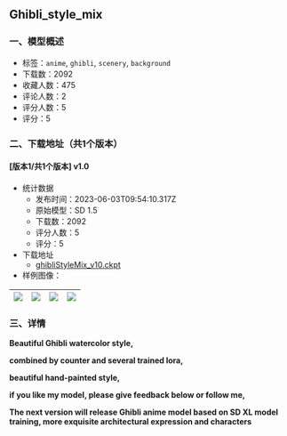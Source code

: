 ## Ghibli_style_mix
### 一、模型概述

- 标签：`anime`, `ghibli`, `scenery`, `background`
- 下载数：2092
- 收藏人数：475
- 评论人数：2
- 评分人数：5
- 评分：5

### 二、下载地址（共1个版本）

#### [版本1/共1个版本] v1.0

- 统计数据
  - 发布时间：2023-06-03T09:54:10.317Z
  - 原始模型：SD 1.5
  - 下载数：2092
  - 评分人数：5
  - 评分：5
- 下载地址
  - [ghibliStyleMix_v10.ckpt](https://civitai.com/api/download/models/88276)
- 样例图像：

| <img src="https://image.civitai.com/xG1nkqKTMzGDvpLrqFT7WA/57d15d6c-ce6e-4736-9d46-b17e3b4a39e7/width=450/1015633.jpeg" /> | <img src="https://image.civitai.com/xG1nkqKTMzGDvpLrqFT7WA/c0e76d1a-7e09-45cf-81f8-17a72b423f17/width=450/1015626.jpeg" /> | <img src="https://image.civitai.com/xG1nkqKTMzGDvpLrqFT7WA/a9ddac0b-c2ce-46fb-a06a-231aefd2d3a0/width=450/1015628.jpeg" /> | <img src="https://image.civitai.com/xG1nkqKTMzGDvpLrqFT7WA/30a2315f-0f00-49f9-904c-43f1e474db1f/width=450/1015629.jpeg" /> |
| ---- | ---- | ---- | ---- |


### 三、详情
<p><strong>Beautiful Ghibli watercolor style,</strong></p><p><strong>combined by counter and several trained lora,</strong></p><p><strong>beautiful hand-painted style,</strong></p><p><strong>if you like my model, please give feedback below or follow me,</strong></p><p><strong>The next version will release Ghibli anime model based on SD XL model training, more exquisite architectural expression and characters</strong></p>